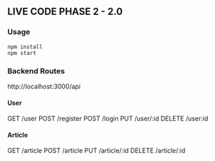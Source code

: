 ## LIVE CODE PHASE 2 - 2.0

### Usage
```
npm install
npm start
```

### Backend Routes

http://localhost:3000/api

#### User
GET     /user
POST    /register
POST    /login
PUT     /user/:id
DELETE  /user:id

#### Article
GET     /article
POST    /article
PUT     /article/:id
DELETE  /article/:id